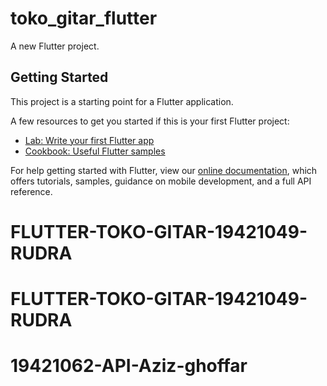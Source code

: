 # toko_gitar_flutter

A new Flutter project.

## Getting Started

This project is a starting point for a Flutter application.

A few resources to get you started if this is your first Flutter project:

- [Lab: Write your first Flutter app](https://flutter.dev/docs/get-started/codelab)
- [Cookbook: Useful Flutter samples](https://flutter.dev/docs/cookbook)

For help getting started with Flutter, view our
[online documentation](https://flutter.dev/docs), which offers tutorials,
samples, guidance on mobile development, and a full API reference.
# FLUTTER-TOKO-GITAR-19421049-RUDRA
# FLUTTER-TOKO-GITAR-19421049-RUDRA
# 19421062-API-Aziz-ghoffar
